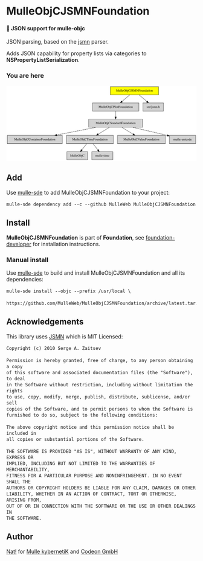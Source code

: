 # MulleObjCJSMNFoundation

#### 🌼 JSON support for mulle-objc

JSON parsing, based on the [jsmn](//github.com/zserge/jsmn) parser.

Adds JSON capability for property lists via categories to **NSPropertyListSerialization**.



### You are here

![Overview](overview.dot.svg)




## Add

Use [mulle-sde](//github.com/mulle-sde) to add MulleObjCJSMNFoundation to your project:

```
mulle-sde dependency add --c --github MulleWeb MulleObjCJSMNFoundation
```

## Install

**MulleObjCJSMNFoundation** is part of **Foundation**, see
[foundation-developer](//github.com/MulleFoundation/foundation-developer) for
installation instructions.


### Manual install

Use [mulle-sde](//github.com/mulle-sde) to build and install MulleObjCJSMNFoundation
and all its dependencies:

```
mulle-sde install --objc --prefix /usr/local \
   https://github.com/MulleWeb/MulleObjCJSMNFoundation/archive/latest.tar.gz
```


## Acknowledgements

This library uses [JSMN](https://github.com/zserge/jsmn) which is MIT Licensed:

```
Copyright (c) 2010 Serge A. Zaitsev

Permission is hereby granted, free of charge, to any person obtaining a copy
of this software and associated documentation files (the "Software"), to deal
in the Software without restriction, including without limitation the rights
to use, copy, modify, merge, publish, distribute, sublicense, and/or sell
copies of the Software, and to permit persons to whom the Software is
furnished to do so, subject to the following conditions:

The above copyright notice and this permission notice shall be included in
all copies or substantial portions of the Software.

THE SOFTWARE IS PROVIDED "AS IS", WITHOUT WARRANTY OF ANY KIND, EXPRESS OR
IMPLIED, INCLUDING BUT NOT LIMITED TO THE WARRANTIES OF MERCHANTABILITY,
FITNESS FOR A PARTICULAR PURPOSE AND NONINFRINGEMENT. IN NO EVENT SHALL THE
AUTHORS OR COPYRIGHT HOLDERS BE LIABLE FOR ANY CLAIM, DAMAGES OR OTHER
LIABILITY, WHETHER IN AN ACTION OF CONTRACT, TORT OR OTHERWISE, ARISING FROM,
OUT OF OR IN CONNECTION WITH THE SOFTWARE OR THE USE OR OTHER DEALINGS IN
THE SOFTWARE.
```


## Author

[Nat!](//www.mulle-kybernetik.com/weblog) for
[Mulle kybernetiK](//www.mulle-kybernetik.com) and
[Codeon GmbH](//www.codeon.de)
